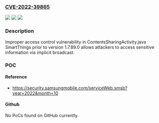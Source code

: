 ### [CVE-2022-39865](https://cve.mitre.org/cgi-bin/cvename.cgi?name=CVE-2022-39865)
![](https://img.shields.io/static/v1?label=Product&message=SmartThings&color=blue)
![](https://img.shields.io/static/v1?label=Version&message=%3C%201.7.89.0%20&color=brighgreen)
![](https://img.shields.io/static/v1?label=Vulnerability&message=CWE-284%20Improper%20Access%20Control&color=brighgreen)

### Description

Improper access control vulnerability in ContentsSharingActivity.java SmartThings prior to version 1.7.89.0 allows attackers to access sensitive information via implicit broadcast.

### POC

#### Reference
- https://security.samsungmobile.com/serviceWeb.smsb?year=2022&month=10

#### Github
No PoCs found on GitHub currently.

